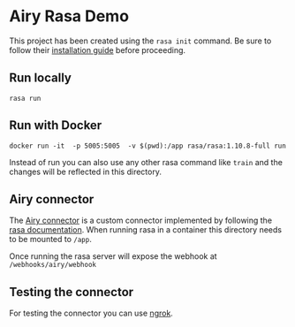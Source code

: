 # Airy Rasa Demo

This project has been created using the `rasa init` command. Be sure to follow their [installation guide](https://rasa.com/docs/rasa/user-guide/installation/) before proceeding.

## Run locally

`rasa run`

## Run with Docker

`docker run -it  -p 5005:5005  -v $(pwd):/app rasa/rasa:1.10.8-full run`

Instead of run you can also use any other rasa command like `train` and the changes will be reflected in this directory.

## Airy connector

The [Airy connector](./channels/airy.py) is a custom connector implemented by following the [rasa documentation](https://rasa.com/docs/rasa/user-guide/connectors/custom-connectors/). When running rasa in a container this directory needs to be mounted to `/app`.

Once running the rasa server will expose the webhook at `/webhooks/airy/webhook` 

## Testing the connector

For testing the connector you can use [ngrok](https://ngrok.com/).   
